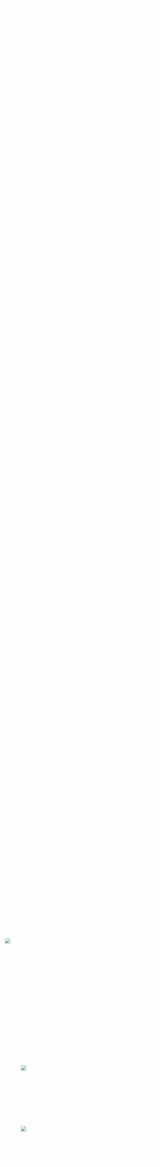 <font style="color:#fff; font-family: 'Bebas Neue'; 
font-size: 3.5ch">
 
# Course : Parallel and Distributed Computing
# PDC_Project
	Running Sorting Algorithms in Parallel using MPI inside Docker Container

By Yasir Hussain

## Objective

	This project demonstrates the difference between a sequential and parallel execution of a program 
	and How much it makes a difference. We have compared both MPI and Serial implementation 
	of the following three algorithms:

1) Merge Sort <br> 
2) Bubble Sort <br> 
3) NxN Matrix Multiplication.

## Introduction

	In this project we executed MPI program in Docker environment. Docker allows us to to deploy, 
	distribute applications with all its dependencies independent of local hardware. 
	We can pull images of such containers from Docker Hub website.

	1)	Software Used for Virtualization : VMware Player
	2)	Operating System used : Ubuntu
	3)	Docker Image used : Alpine Linux ( cuz its minimal and lightweight )

## Algorithms

1. <b> Merge Sort </b> is the best example and demonstration of how MPI works. 
How master and slave process distribute work and communicate. 
We divide list into sublists. Each slave process works on the sublists, 
in the end master process gathers the results and merge them.
	
2. <b> Bubble Sort </b> is famous for having the worse time complexity and 
the amount of iterations it takes for large input set of size N it takes N-1 iterations. 
We wanted to test if MPI implementation would make any difference or not.

3. <b> 2D Matrix Multiplication </b> is crucial in solving many real life problems specially related to 
computer science field such as networks, solving linear equations, population modeling and much more. 
GPU solves all complex mathematical equations in form of matrices.

* Initialized Docker Image and Used Alpine Linux terminal having access to files in local folder.

![Alt text](./Demo/image.png)

## Results

* ### Merge Sort

	1)	MPI

		--> At Input Size = 100000

	![Alt text](./Demo/image-1.png)

	2)	Serial

		--> At Input Size = 100000

	![Alt text](./Demo/image-2.png)

* ### Bubble Sort

	1)	MPI

		--> At Input Size = 100000

	![Alt text](./Demo/image-3.png)

	2)	Serial

		--> At Input Size = 100000

### 2D Matrix Multiplication

1)	MPI

	--> At N = 8 , 8 x 8 = 64

![Alt text](./Demo/image-4.png)

<br>

* <b> NOTE : 	--> At Input > 10 it was giving an error , was unable to show calculated time. </b>

<br>

![Alt text](./Demo/image-5.png)

2)	Serial

	--> At N = 800 , NxN = 800 x 800 = 640000  

![Alt text](./Demo/image-6.png)

## Conclusion

	Sometimes sequential algorithm performs better because of small input data set. 
	In such case using MPI causes overhead and loses its purpose. 
	In situations where MPI is ideal to use then sequential algorithms 
	don’t even come close to the performance of MPI.

</font>
